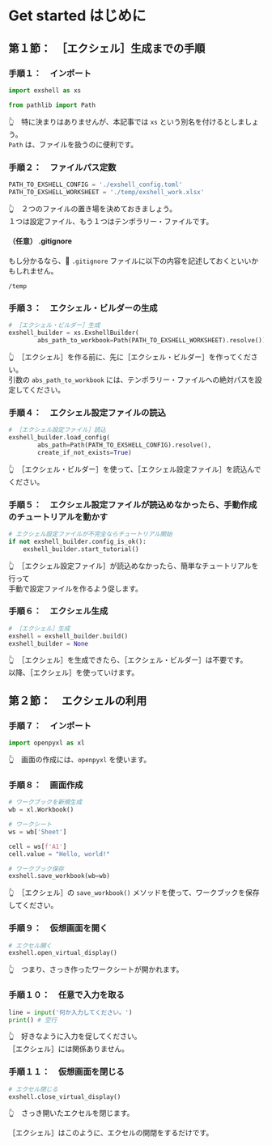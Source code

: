 # Get started はじめに


## 第１節：　［エクシェル］生成までの手順


### 手順１：　インポート

```py
import exshell as xs

from pathlib import Path
```

👆　特に決まりはありませんが、本記事では `xs` という別名を付けるとしましょう。  
`Path` は、ファイルを扱うのに便利です。  


### 手順２：　ファイルパス定数

```py
PATH_TO_EXSHELL_CONFIG = './exshell_config.toml'
PATH_TO_EXSHELL_WORKSHEET = './temp/exshell_work.xlsx'
```

👆　２つのファイルの置き場を決めておきましょう。  
１つは設定ファイル、もう１つはテンポラリー・ファイルです。  


#### （任意） .gitignore

もし分かるなら、📄 `.gitignore` ファイルに以下の内容を記述しておくといいかもしれません。

```plaintext
/temp
```


### 手順３：　エクシェル・ビルダーの生成

```py
# ［エクシェル・ビルダー］生成
exshell_builder = xs.ExshellBuilder(
        abs_path_to_workbook=Path(PATH_TO_EXSHELL_WORKSHEET).resolve())
```

👆　［エクシェル］を作る前に、先に［エクシェル・ビルダー］を作ってください。  
引数の `abs_path_to_workbook` には、テンポラリー・ファイルへの絶対パスを設定してください。  


### 手順４：　エクシェル設定ファイルの読込

```py
# ［エクシェル設定ファイル］読込
exshell_builder.load_config(
        abs_path=Path(PATH_TO_EXSHELL_CONFIG).resolve(),
        create_if_not_exists=True)
```

👆　［エクシェル・ビルダー］を使って、［エクシェル設定ファイル］を読込んでください。  


### 手順５：　エクシェル設定ファイルが読込めなかったら、手動作成のチュートリアルを動かす

```py
# エクシェル設定ファイルが不完全ならチュートリアル開始
if not exshell_builder.config_is_ok():
    exshell_builder.start_tutorial()
```

👆　［エクシェル設定ファイル］が読込めなかったら、簡単なチュートリアルを行って  
手動で設定ファイルを作るよう促します。  


### 手順６：　エクシェル生成

```py
# ［エクシェル］生成
exshell = exshell_builder.build()
exshell_builder = None
```

👆　［エクシェル］を生成できたら、［エクシェル・ビルダー］は不要です。  
以降、［エクシェル］を使っていけます。  


## 第２節：　エクシェルの利用


### 手順７：　インポート

```py
import openpyxl as xl
```

👆　画面の作成には、`openpyxl` を使います。  


### 手順８：　画面作成

```py
# ワークブックを新規生成
wb = xl.Workbook()

# ワークシート
ws = wb['Sheet']

cell = ws[f'A1']
cell.value = "Hello, world!"

# ワークブック保存
exshell.save_workbook(wb=wb)
```

👆　［エクシェル］の `save_workbook()` メソッドを使って、ワークブックを保存してください。  


### 手順９：　仮想画面を開く

```py
# エクセル開く
exshell.open_virtual_display()
```

👆　つまり、さっき作ったワークシートが開かれます。  


### 手順１０：　任意で入力を取る

```py
line = input('何か入力してください。')
print() # 空行
```

👆　好きなように入力を促してください。  
［エクシェル］には関係ありません。  


### 手順１１：　仮想画面を閉じる

```py
# エクセル閉じる
exshell.close_virtual_display()
```

👆　さっき開いたエクセルを閉じます。  

［エクシェル］はこのように、エクセルの開閉をするだけです。  
